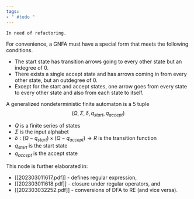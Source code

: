 ```yaml
---
tags:
- " #todo "
---
```


```ad-caution
In need of refactoring.
```

For convenience, a GNFA must have a special form that meets the following conditions.
- The start state has transition arrows going to every other state but an indegree of 0.
- There exists a single accept state and has arrows coming in from every other state, but an outdegree of 0.
- Except for the start and accept states, one arrow goes from every state to every other state and also from each state to itself.

A generalized nondeterministic finite automaton is a 5 tuple $$(Q, \Sigma, \delta, q_{start}, q_{accept})$$
- $Q$ is a finite series of states
- $\Sigma$ is the input alphabet
- $\delta : (Q - q_{start})\times (Q - q_{accept})\rightarrow R$ is the transition function
- $q_{start}$ is the start state
- $q_{accept}$ is the accept state<!--SR:!2023-04-25,21,290!2023-04-24,20,292!2023-04-23,19,292!2023-07-28,92,312!2023-07-26,90,312!2023-04-22,18,292-->

This node is further elaborated in:
- [[202303011617.pdf]] - defines regular expression, 
- [[202303011618.pdf]] - closure under regular operators, and 
- [[202303032252.pdf]] - conversions of DFA to RE (and vice versa).